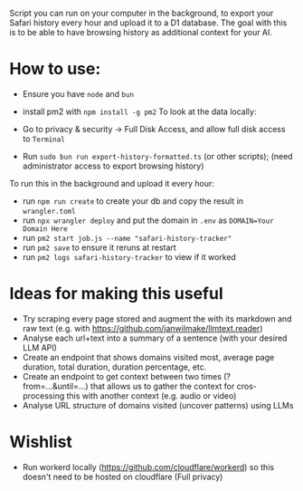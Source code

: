 Script you can run on your computer in the background, to export your Safari history every hour and upload it to a D1 database. The goal with this is to be able to have browsing history as additional context for your AI.

# How to use:

- Ensure you have `node` and `bun`
- install pm2 with `npm install -g pm2`
  To look at the data locally:

- Go to privacy & security -> Full Disk Access, and allow full disk access to `Terminal`
- Run `sudo bun run export-history-formatted.ts` (or other scripts); (need administrator access to export browsing history)

To run this in the background and upload it every hour:

- run `npm run create` to create your db and copy the result in `wrangler.toml`
- run `npx wrangler deploy` and put the domain in `.env` as `DOMAIN=Your Domain Here`
- run `pm2 start job.js --name "safari-history-tracker"`
- run `pm2 save` to ensure it reruns at restart
- run `pm2 logs safari-history-tracker` to view if it worked

# Ideas for making this useful

- Try scraping every page stored and augment the with its markdown and raw text (e.g. with https://github.com/janwilmake/llmtext.reader)
- Analyse each url+text into a summary of a sentence (with your desired LLM API)
- Create an endpoint that shows domains visited most, average page duration, total duration, duration percentage, etc.
- Create an endpoint to get context between two times (?from=...&until=...) that allows us to gather the context for cros-processing this with another context (e.g. audio or video)
- Analyse URL structure of domains visited (uncover patterns) using LLMs

# Wishlist

- Run workerd locally (https://github.com/cloudflare/workerd) so this doesn't need to be hosted on cloudflare (Full privacy)
